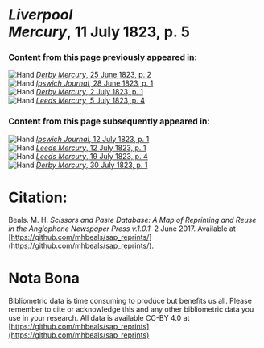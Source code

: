 # *Liverpool Mercury*, 11 July 1823, p. 5  
  
### Content from this page previously appeared in:  
![Hand](http://scissorsandpaste.net/wp-content/uploads/2017/06/smallhandpointer.png) [*Derby Mercury*, 25 June 1823, p. 2](https://mhbeals.github.io/sap_html/Derby-Mercury/Derby-Mercury-25-June-1823-p-2)  
![Hand](http://scissorsandpaste.net/wp-content/uploads/2017/06/smallhandpointer.png) [*Ipswich Journal*, 28 June 1823, p. 1](https://mhbeals.github.io/sap_html/Ipswich-Journal/Ipswich-Journal-28-June-1823-p-1)  
![Hand](http://scissorsandpaste.net/wp-content/uploads/2017/06/smallhandpointer.png) [*Derby Mercury*, 2 July 1823, p. 1](https://mhbeals.github.io/sap_html/Derby-Mercury/Derby-Mercury-2-July-1823-p-1)  
![Hand](http://scissorsandpaste.net/wp-content/uploads/2017/06/smallhandpointer.png) [*Leeds Mercury*, 5 July 1823, p. 4](https://mhbeals.github.io/sap_html/Leeds-Mercury/Leeds-Mercury-5-July-1823-p-4)  
  
### Content from this page subsequently appeared in:  
![Hand](http://scissorsandpaste.net/wp-content/uploads/2017/06/smallhandpointer.png) [*Ipswich Journal*, 12 July 1823, p. 1](https://mhbeals.github.io/sap_html/Ipswich-Journal/Ipswich-Journal-12-July-1823-p-1)  
![Hand](http://scissorsandpaste.net/wp-content/uploads/2017/06/smallhandpointer.png) [*Leeds Mercury*, 12 July 1823, p. 1](https://mhbeals.github.io/sap_html/Leeds-Mercury/Leeds-Mercury-12-July-1823-p-1)  
![Hand](http://scissorsandpaste.net/wp-content/uploads/2017/06/smallhandpointer.png) [*Leeds Mercury*, 19 July 1823, p. 4](https://mhbeals.github.io/sap_html/Leeds-Mercury/Leeds-Mercury-19-July-1823-p-4)  
![Hand](http://scissorsandpaste.net/wp-content/uploads/2017/06/smallhandpointer.png) [*Derby Mercury*, 30 July 1823, p. 1](https://mhbeals.github.io/sap_html/Derby-Mercury/Derby-Mercury-30-July-1823-p-1)  


# Citation: 

Beals. M. H. *Scissors and Paste Database: A Map of Reprinting and Reuse in the Anglophone Newspaper Press v.1.0.1.* 2 June 2017. Available at [https://github.com/mhbeals/sap_reprints/](https://github.com/mhbeals/sap_reprints/). 

# Nota Bona

Bibliometric data is time consuming to produce but benefits us all. Please remember to cite or acknowledge this and any other bibliometric data you use in your research. All data is available CC-BY 4.0 at [https://github.com/mhbeals/sap_reprints](https://github.com/mhbeals/sap_reprints)